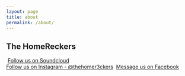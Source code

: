 ```yaml
---
layout: page
title: about
permalink: /about/
---
```


## The HomeReckers


<img class="3" src="http://i.imgur.com/2anJcnJ.png" alt=""> 
<a href="http://soundcloud.com/thehomereckers">Follow us on Soundcloud</a>

<div class="2"><img class="_1579 img" src="https://www.facebook.com/rsrc.php/v3/yX/r/GyTfJtXWpWL.png" alt="">
</div><a href="https://www.instagram.com/thehomer3ckers/">Follow us on Instagram - @thehomer3ckers</a>

<img class="1" src="https://www.facebook.com/rsrc.php/v3/yu/r/a9L2wNZai3M.png" alt="">
<a href="https://www.facebook.com/pg/thehomereckers/?ref=page_internal#">Message us on Facebook</a>
